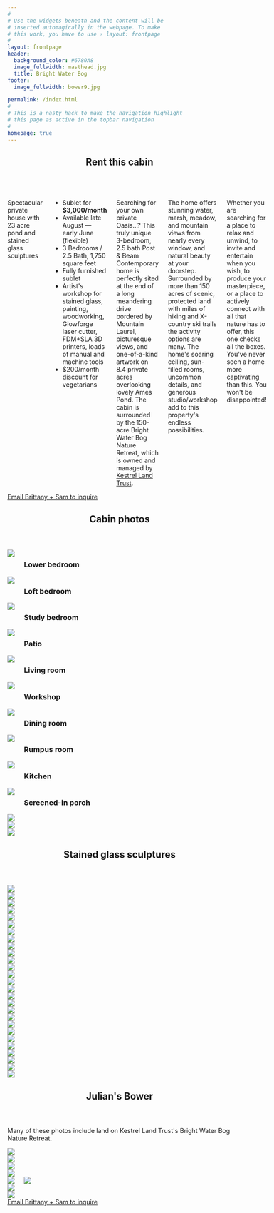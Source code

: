 ```yaml
---
#
# Use the widgets beneath and the content will be
# inserted automagically in the webpage. To make
# this work, you have to use › layout: frontpage
#
layout: frontpage
header:
  background_color: #6780A8
  image_fullwidth: masthead.jpg
  title: Bright Water Bog
footer:
  image_fullwidth: bower9.jpg

permalink: /index.html
#
# This is a nasty hack to make the navigation highlight
# this page as active in the topbar navigation
#
homepage: true
---
```


<article>
  <header> <span itemprop="name">
      <h1 class="row">Rent this cabin</h1>
    </span></header>
  
  <div class="row">
    <div class="medium-8 columns">
      <p class="teaser">Spectacular private house with 23 acre pond and stained glass sculptures</p>
      <ul>
        <li>Sublet for <b>$3,000/month</b></li>
        <li>Available late August — early June (flexible)</li>
        <li>3 Bedrooms / 2.5 Bath, 1,750 square feet</li>
        <li>Fully furnished sublet</li>
        <li>Artist's workshop for stained glass, painting, woodworking, Glowforge laser cutter, FDM+SLA 3D printers, loads of manual
          and machine tools</li>
        <li>$200/month discount for vegetarians</li>
      </ul>
      <p>Searching for your own private Oasis...? This truly unique 3-bedroom, 2.5 bath Post & Beam Contemporary home is perfectly sited at the end of a long meandering drive bordered by Mountain Laurel, picturesque views, and one-of-a-kind artwork on 8.4 private acres overlooking lovely Ames Pond. The cabin is surrounded by the 150-acre Bright Water Bog Nature Retreat, which is owned and managed by <a href="https://www.kestreltrust.org/connect/trailmaps/bright-water-bog-map-thumb/" class="link">Kestrel Land Trust</a>.</p>
      <p>The home offers stunning water, marsh, meadow, and mountain views from nearly every window, and natural beauty at your doorstep.  Surrounded by more than 150 acres of scenic, protected land with miles of hiking and X-country ski trails the activity options are many.  The home's soaring ceiling, sun-filled rooms, uncommon details, and generous studio/workshop add to this property's endless possibilities. </p>
      <p>Whether you are searching for a place to relax and unwind, to invite and entertain when you wish, to produce your masterpiece, or a place to actively connect with all that nature has to offer, this one checks all the boxes.  You've never seen a home more captivating than this.  You won't be disappointed!</p>
    </div><!-- /.medium-8.columns -->
    <div class="medium-4 columns">
      <a href="{{ site.urlimg }}cabin12.jpg" data-pswp-width="2000" data-pswp-height="1500"><img class="lightbox" class="" src="{{ site.urlimg }}cabin12.jpg" alt=""></a>
      <a href="{{ site.urlimg }}cabin8.jpg" data-pswp-width="2000" data-pswp-height="1500"><img class="lightbox" class="t30" src="{{ site.urlimg }}cabin8.jpg" alt=""></a>
      <a href="{{ site.urlimg }}cabin3.jpg" data-pswp-width="2000" data-pswp-height="1500"><img class="lightbox" class="t30" src="{{ site.urlimg }}cabin3.jpg" alt=""></a>
    </div><!-- /.medium-4.columns -->
  </div>

</article>

<div class="row t60 b60">
    <div class="small-12 text-center columns">
        <a class="button large radius" href="mailto:brightwaterbog@conesus.com?subject=Renting%20711%20Wendell&cc=brittany.janis@gmail.com">Email Brittany + Sam to inquire</a>
    </div><!-- /.small-12.columns -->
</div><!-- /.row -->

<article>
  <header class="row"> <span itemprop="name">
      <h1>Cabin photos</h1>
    </span></header>

  <div class="row">
    <div class="medium-4 columns t30">
      <a href="{{ site.urlimg }}cabin5.jpg" data-pswp-width="2000" data-pswp-height="1500"><img src="{{ site.urlimg }}thumbnails/cabin5.jpg"></a>
      <h3 class="caption">Lower bedroom</h3>
    </div><!-- /.medium-4.columns -->
    <div class="medium-4 columns t30">
      <a href="{{ site.urlimg }}cabin6.jpg" data-pswp-width="2000" data-pswp-height="1500"><img src="{{ site.urlimg }}thumbnails/cabin6.jpg"></a>
      <h3 class="caption">Loft bedroom</h3>
    </div><!-- /.medium-4.columns -->
    <div class="medium-4 columns t30">
      <a href="{{ site.urlimg }}cabin7.jpg" data-pswp-width="2000" data-pswp-height="1500"><img src="{{ site.urlimg }}thumbnails/cabin7.jpg"></a>
      <h3 class="caption">Study bedroom</h3>
    </div><!-- /.medium-4.columns -->
  </div><!-- /.row -->

  <div class="row">
    <div class="medium-12 columns t30">
      <a href="{{ site.urlimg }}cabin3.jpg" data-pswp-width="2000" data-pswp-height="1500"><img src="{{ site.urlimg }}thumbnails/cabin3.jpg"></a>
      <h3 class="caption">Patio</h3>
    </div><!-- /.medium-8.columns -->
  </div><!-- /.row -->

  <div class="row">
    <div class="medium-6 columns t30">
      <a href="{{ site.urlimg }}cabin2.jpg" data-pswp-width="1500" data-pswp-height="2000"><img src="{{ site.urlimg }}thumbnails/cabin2.jpg"></a>
      <h3 class="caption">Living room</h3>
    </div><!-- /.medium-4.columns -->
    <div class="medium-6 columns t30">
      <a href="{{ site.urlimg }}cabin4.jpg" data-pswp-width="1500" data-pswp-height="2000"><img src="{{ site.urlimg }}thumbnails/cabin4.jpg"></a>
      <h3 class="caption">Workshop</h3>
    </div><!-- /.medium-4.columns -->
  </div><!-- /.row -->

  <div class="row">
    <div class="medium-12 columns t30">
      <a href="{{ site.urlimg }}cabin9.jpg" data-pswp-width="2000" data-pswp-height="1500"><img src="{{ site.urlimg }}thumbnails/cabin9.jpg"></a>
      <h3 class="caption">Dining room</h3>
    </div><!-- /.medium-4.columns -->
  </div><!-- /.row -->

  <div class="row">
    <div class="medium-6 columns t30">
      <a href="{{ site.urlimg }}cabin1.jpg" data-pswp-width="2000" data-pswp-height="1334"><img src="{{ site.urlimg }}thumbnails/cabin1.jpg"></a>
      <h3 class="caption">Rumpus room</h3>
    </div><!-- /.medium-4.columns -->
    <div class="medium-6 columns t30">
      <a href="{{ site.urlimg }}cabin13.jpg" data-pswp-width="1024" data-pswp-height="683"><img src="{{ site.urlimg }}thumbnails/cabin13.jpg"></a>
      <h3 class="caption">Kitchen</h3>
    </div><!-- /.medium-4.columns -->
  </div><!-- /.row -->

  <div class="row">
    <div class="medium-12 columns t30">
      <a href="{{ site.urlimg }}cabin8.jpg" data-pswp-width="2000" data-pswp-height="1500"><img class="lightbox" data-caption="Screened-in porch" src="{{ site.urlimg }}thumbnails/cabin8.jpg"></a>
      <h3 class="caption">Screened-in porch</h3>
    </div><!-- /.medium-4.columns -->
  </div><!-- /.row -->

  <div class="row">
    <div class="medium-4 columns t30">
      <a href="{{ site.urlimg }}cabin10.jpg" data-pswp-width="2000" data-pswp-height="1500"><img src="{{ site.urlimg }}thumbnails/cabin10.jpg"></a>
    </div><!-- /.medium-4.columns -->
    <div class="medium-4 columns t30">
      <a href="{{ site.urlimg }}cabin11.jpg" data-pswp-width="2000" data-pswp-height="1500"><img src="{{ site.urlimg }}thumbnails/cabin11.jpg"></a>
    </div><!-- /.medium-4.columns -->
    <div class="medium-4 columns t30">
      <a href="{{ site.urlimg }}cabin12.jpg" data-pswp-width="2000" data-pswp-height="1500"><img src="{{ site.urlimg }}thumbnails/cabin12.jpg"></a>
    </div><!-- /.medium-4.columns -->
  </div><!-- /.row -->
</article>

<article>
  <header class="row"> <span itemprop="name">
      <h1>Stained glass sculptures</h1>
    </span></header>

  <div class="row">
    <div class="medium-4 columns t30">
      <a href="{{ site.urlimg }}art3.jpg" data-pswp-width="2000" data-pswp-height="1500"><img src="{{ site.urlimg }}thumbnails/art3.jpg"></a>
    </div><!-- /.medium-4.columns -->
    <div class="medium-4 columns t30">
      <a href="{{ site.urlimg }}art1.jpg" data-pswp-width="2000" data-pswp-height="1500"><img src="{{ site.urlimg }}thumbnails/art1.jpg"></a>
    </div><!-- /.medium-4.columns -->
    <div class="medium-4 columns t30">
      <a href="{{ site.urlimg }}art2.jpg" data-pswp-width="2000" data-pswp-height="1500"><img src="{{ site.urlimg }}thumbnails/art2.jpg"></a>
    </div><!-- /.medium-4.columns -->
  </div><!-- /.row -->

  <div class="row">
    <div class="medium-12 columns t30">
      <a href="{{ site.urlimg }}art4.jpg" data-pswp-width="2000" data-pswp-height="1500"><img src="{{ site.urlimg }}art4.jpg"></a>
    </div><!-- /.medium-8.columns -->
  </div>
  
  <div class="row">
    <div class="medium-4 columns t30">
      <a href="{{ site.urlimg }}art7.jpg" data-pswp-width="1500" data-pswp-height="2000"><img src="{{ site.urlimg }}thumbnails/art7.jpg"></a>
    </div><!-- /.medium-4.columns -->
    <div class="medium-4 columns t30">
      <a href="{{ site.urlimg }}art8.jpg" data-pswp-width="1500" data-pswp-height="2000"><img src="{{ site.urlimg }}thumbnails/art8.jpg"></a>
    </div><!-- /.medium-4.columns -->
    <div class="medium-4 columns t30">
      <a href="{{ site.urlimg }}art9.jpg" data-pswp-width="1500" data-pswp-height="2000"><img src="{{ site.urlimg }}thumbnails/art9.jpg"></a>
    </div><!-- /.medium-4.columns -->
  </div><!-- /.row -->

  <div class="row">
    <div class="medium-6 columns t30">
      <a href="{{ site.urlimg }}art5.jpg" data-pswp-width="1500" data-pswp-height="2000"><img src="{{ site.urlimg }}thumbnails/art5.jpg"></a>
    </div>
    <div class="medium-6 columns t30">
      <a href="{{ site.urlimg }}art6.jpg" data-pswp-width="1500" data-pswp-height="2000"><img src="{{ site.urlimg }}thumbnails/art6.jpg"></a>
    </div><!-- /.medium-4.columns -->
  </div><!-- /.row -->

  <div class="row">
    <div class="medium-4 columns t30">
      <a href="{{ site.urlimg }}art10.jpg" data-pswp-width="1500" data-pswp-height="2000"><img src="{{ site.urlimg }}thumbnails/art10.jpg"></a>
    </div><!-- /.medium-4.columns -->
    <div class="medium-4 columns t30">
      <a href="{{ site.urlimg }}art11.jpg" data-pswp-width="1500" data-pswp-height="2000"><img src="{{ site.urlimg }}thumbnails/art11.jpg"></a>
    </div><!-- /.medium-4.columns -->
    <div class="medium-4 columns t30">
      <a href="{{ site.urlimg }}art12.jpg" data-pswp-width="1500" data-pswp-height="2000"><img src="{{ site.urlimg }}thumbnails/art12.jpg"></a>
    </div><!-- /.medium-4.columns -->
  </div><!-- /.row -->

  <div class="row">
    <div class="medium-4 columns t30">
      <a href="{{ site.urlimg }}art13.jpg" data-pswp-width="1500" data-pswp-height="2000"><img src="{{ site.urlimg }}thumbnails/art13.jpg"></a>
    </div><!-- /.medium-4.columns -->
    <div class="medium-4 columns t30">
      <a href="{{ site.urlimg }}art14.jpg" data-pswp-width="1500" data-pswp-height="2000"><img src="{{ site.urlimg }}thumbnails/art14.jpg"></a>
    </div><!-- /.medium-4.columns -->
    <div class="medium-4 columns t30">
      <a href="{{ site.urlimg }}art15.jpg" data-pswp-width="1500" data-pswp-height="2000"><img src="{{ site.urlimg }}thumbnails/art15.jpg"></a>
    </div><!-- /.medium-4.columns -->
  </div><!-- /.row -->
  
  <div class="row">
    <div class="medium-4 columns t30">
      <a href="{{ site.urlimg }}art16.jpg" data-pswp-width="1500" data-pswp-height="2000"><img src="{{ site.urlimg }}thumbnails/art16.jpg"></a>
    </div><!-- /.medium-4.columns -->
    <div class="medium-4 columns t30">
      <a href="{{ site.urlimg }}art17.jpg" data-pswp-width="1500" data-pswp-height="2000"><img src="{{ site.urlimg }}thumbnails/art17.jpg"></a>
    </div><!-- /.medium-4.columns -->
    <div class="medium-4 columns t30">
      <a href="{{ site.urlimg }}art25.jpg" data-pswp-width="1500" data-pswp-height="2000"><img src="{{ site.urlimg }}thumbnails/art25.jpg"></a>
    </div><!-- /.medium-4.columns -->
  </div><!-- /.row -->

  <div class="row">
    <div class="medium-3 columns t30">
      <a href="{{ site.urlimg }}art20.jpg" data-pswp-width="1500" data-pswp-height="2000"><img src="{{ site.urlimg }}thumbnails/art20.jpg"></a>
    </div><!-- /.medium-4.columns -->
    <div class="medium-3 columns t30">
      <a href="{{ site.urlimg }}art21.jpg" data-pswp-width="1500" data-pswp-height="2000"><img src="{{ site.urlimg }}thumbnails/art21.jpg"></a>
    </div><!-- /.medium-4.columns -->
    <div class="medium-3 columns t30">
      <a href="{{ site.urlimg }}art19.jpg" data-pswp-width="1500" data-pswp-height="2000"><img src="{{ site.urlimg }}thumbnails/art19.jpg"></a>
    </div><!-- /.medium-4.columns -->
    <div class="medium-3 columns t30">
      <a href="{{ site.urlimg }}art18.jpg" data-pswp-width="1500" data-pswp-height="2000"><img src="{{ site.urlimg }}thumbnails/art18.jpg"></a>
    </div><!-- /.medium-4.columns -->
  </div><!-- /.row -->
  
  <div class="row">
    <div class="medium-4 columns t30">
      <a href="{{ site.urlimg }}art22.jpg" data-pswp-width="1500" data-pswp-height="2000"><img src="{{ site.urlimg }}thumbnails/art22.jpg"></a>
    </div><!-- /.medium-4.columns -->
    <div class="medium-4 columns t30">
      <a href="{{ site.urlimg }}art23.jpg" data-pswp-width="1500" data-pswp-height="2000"><img src="{{ site.urlimg }}thumbnails/art23.jpg"></a>
    </div><!-- /.medium-4.columns -->
    <div class="medium-4 columns t30">
      <a href="{{ site.urlimg }}art24.jpg" data-pswp-width="1500" data-pswp-height="2000"><img src="{{ site.urlimg }}thumbnails/art24.jpg"></a>
    </div><!-- /.medium-4.columns -->
  </div><!-- /.row -->
  
  <div class="row">
    <div class="medium-6 columns t30">
      <a href="{{ site.urlimg }}art26.jpg" data-pswp-width="1500" data-pswp-height="2000"><img src="{{ site.urlimg }}thumbnails/art26.jpg"></a>
    </div><!-- /.medium-4.columns -->
    <div class="medium-6 columns t30">
      <a href="{{ site.urlimg }}art27.jpg" data-pswp-width="1500" data-pswp-height="2000"><img src="{{ site.urlimg }}thumbnails/art27.jpg"></a>
    </div><!-- /.medium-4.columns -->
  </div><!-- /.row -->
  
  
</article>

<article>
  <header class="row"> <span itemprop="name">
      <h1>Julian's Bower</h1>
    </span></header>

  <p class="row">Many of these photos include land on Kestrel Land Trust's Bright Water Bog Nature Retreat.</p>
  <div class="row">
    <div class="medium-4 columns t30">
      <a href="{{ site.urlimg }}bower7.jpg" data-pswp-width="1500" data-pswp-height="2000"><img src="{{ site.urlimg }}thumbnails/bower7.jpg"></a>
    </div><!-- /.medium-4.columns -->
    <div class="medium-4 columns t30">
      <a href="{{ site.urlimg }}bower2.jpg" data-pswp-width="1500" data-pswp-height="2000"><img src="{{ site.urlimg }}thumbnails/bower2.jpg"></a>
    </div><!-- /.medium-4.columns -->
    <div class="medium-4 columns t30">
      <a href="{{ site.urlimg }}bower3.jpg" data-pswp-width="1500" data-pswp-height="2000"><img src="{{ site.urlimg }}thumbnails/bower3.jpg"></a>
    </div><!-- /.medium-4.columns -->
  </div><!-- /.row -->

  <div class="row">
    <div class="medium-8 columns t30">
      <a href="{{ site.urlimg }}bower4.jpg" data-pswp-width="2000" data-pswp-height="1500"><img src="{{ site.urlimg }}thumbnails/bower4.jpg"></a>
    </div><!-- /.medium-8.columns -->
    <div class="medium-4 columns t30">
      <a href="{{ site.urlimg }}bower5.jpg" data-pswp-width="2000" data-pswp-height="1500"><img src="{{ site.urlimg }}thumbnails/bower5.jpg"></a>
      <a href="{{ site.urlimg }}bower6.jpg" data-pswp-width="2000" data-pswp-height="1500"><img class="lightbox" class="t30" data-caption="Bower 6" src="{{ site.urlimg }}thumbnails/bower6.jpg"></a>
    </div><!-- /.medium-4.columns -->
  </div><!-- /.row -->

  <div class="row">
    <div class="medium-6 columns t30">
      <a href="{{ site.urlimg }}bower1.jpg" data-pswp-width="2000" data-pswp-height="1125"><img src="{{ site.urlimg }}thumbnails/bower1.jpg"></a>
    </div><!-- /.medium-4.columns -->
    <div class="medium-6 columns t30">
      <a href="{{ site.urlimg }}bower8.jpg" data-pswp-width="2000" data-pswp-height="1125"><img src="{{ site.urlimg }}thumbnails/bower8.jpg"></a>
    </div><!-- /.medium-8.columns -->
  </div><!-- /.row -->

</article>

<div class="row t60 b60">
    <div class="small-12 text-center columns">
        <a class="button large radius" href="mailto:brightwaterbog@conesus.com?subject=Renting%20711%20Wendell&cc=brittany.janis@gmail.com">Email Brittany + Sam to inquire</a>
    </div><!-- /.small-12.columns -->
</div><!-- /.row -->
